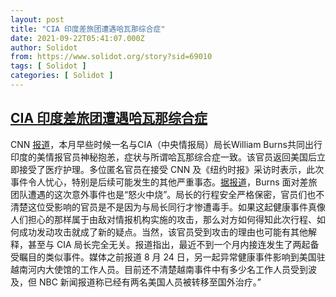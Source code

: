 ```yaml
---
layout: post
title: "CIA 印度差旅团遭遇哈瓦那综合症"
date: 2021-09-22T05:41:07.000Z
author: Solidot
from: https://www.solidot.org/story?sid=69010
tags: [ Solidot ]
categories: [ Solidot ]
---
```

<!--1632289267000-->
[CIA 印度差旅团遭遇哈瓦那综合症](https://www.solidot.org/story?sid=69010)
------

<div>
CNN <a href="https://www.cnn.com/2021/09/20/politics/cia-director-havana-syndrome-india-trip/index.html">报道</a>，本月早些时候一名与CIA（中央情报局）局长William Burns共同出行印度的美情报官员神秘抱恙，症状与所谓哈瓦那综合症一致。该官员返回美国后立即接受了医疗护理。多位匿名官员在接受 CNN 及《纽约时报》采访时表示，此次事件令人忧心，特别是后续可能发生的其他严重事态。<a href="https://arstechnica.com/science/2021/09/cia-director-fuming-after-havana-syndrome-strikes-team-member-in-india/">据报道</a>，Burns 面对差旅团队遭遇的这次意外事件也是“怒火中烧”。局长的行程安全严格保密，官员们也不清楚这位受影响的官员是不是因为与局长同行才惨遭毒手。如果这起健康事件真像人们担心的那样属于由敌对情报机构实施的攻击，那么对方如何得知此次行程、如何成功发动攻击就成了新的疑点。当然，该官员受到攻击的理由也可能有其他解释，甚至与 CIA 局长完全无关。报道指出，最近不到一个月内接连发生了两起备受瞩目的类似事件。媒体之前报道 8 月 24 日，另一起异常健康事件影响到美国驻越南河内大使馆的工作人员。目前还不清楚越南事件中有多少名工作人员受到波及，但 NBC 新闻报道称已经有两名美国人员被转移至国外治疗。”
</div>
